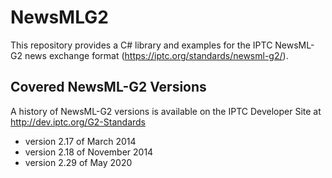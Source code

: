 # NewsMLG2

This repository provides a C# library and examples for the IPTC NewsML-G2 news exchange format (https://iptc.org/standards/newsml-g2/).


## Covered NewsML-G2 Versions

A history of NewsML-G2 versions is available on the IPTC Developer Site at http://dev.iptc.org/G2-Standards

* version 2.17 of March 2014
* version 2.18 of November 2014
* version 2.29 of May 2020
